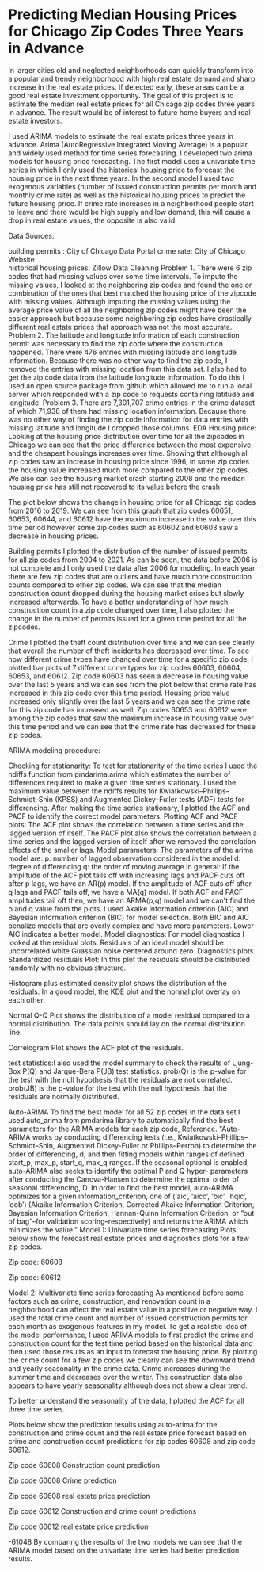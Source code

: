 # Predicting Median Housing Prices for Chicago Zip Codes Three Years  in Advance 

In larger cities old and neglected neighborhoods can quickly transform into a popular and trendy neighborhood with high real estate demand and sharp increase in the real estate prices. If detected early, these areas can be a good real estate investment opportunity. The goal of this project is to estimate the median real estate prices for all Chicago zip codes three years in advance. The result would be of interest to future home buyers and real estate investors. 

I used ARIMA models to estimate the real estate prices three years in advance. Arima (AutoRegressive Integrated Moving Average) is a popular and widely used method for time series forecasting. I developed two arima models for housing price forecasting. The first model uses a univariate time series in which I only used the historical housing price to forecast the housing price in the next three years. In the second model I used two exogenous variables (number of issued construction permits per month and monthly crime rate) as well as the historical housing prices to predict the future housing price. If crime rate increases in a neighborhood people start to leave and there would be high supply and low demand, this will cause a drop in real estate values, the opposite is also valid.

Data Sources: 

building permits : City of Chicago Data Portal
crime rate: City of Chicago Website    
historical housing prices: Zillow
Data Cleaning
Problem 1. There were 6 zip codes that had missing values over some time intervals. To impute the missing values, I looked at the neighboring zip codes and found the one or combination of the ones that best matched the housing price of the zipcode with missing values. Although imputing the missing values using the average price value of all the neighboring zip codes might have been the easier approach but because some neighboring zip codes have drastically different real estate prices that approach was not the most accurate.
Problem 2. The latitude and longitude information of each construction permit was necessary to find the zip code where the construction happened. There were 476 entries with missing latitude and longitude information. Because there was no other way to find the zip code, I removed the entries with missing location from this data set. I also had to get the zip code data from the latitude longitude information. To do this I used an open source package from github which allowed me to run a local server which responded with a zip code to requests containing latitude and longitude.
Problem 3. There are 7,301,707 crime entries in the crime dataset of which 71,938 of them had missing location information. Because there was no other way of finding the zip code information for data entries with missing latitude and longitude I dropped those columns. 
EDA
Housing price: Looking at the housing price distribution over time for all the zipcodes in Chicago we can see that the price difference between the most expensive and the cheapest housings increases over time. Showing that although all zip codes saw an increase in housing price since 1996, in some zip codes the housing value increased much more compared to the other zip codes. We also can see the housing market crash starting 2008 and the median housing price has still not recovered to its value before the crash 


The plot below shows the change in housing price for all Chicago zip codes from 2016 to 2019. We can see from this graph that zip codes 60651, 60653, 60644, and 60612 have the maximum increase in the value over this time period however some zip codes such as 60602 and 60603 saw a decrease in housing prices. 


Building permits I plotted the distribution of the number of issued permits for all zip codes from 2004 to 2021. As can be seen, the data before 2006 is not complete and I only used the data after 2006 for modeling. In each year there are few zip codes that are outliers and have much more construction counts compared to other zip codes. We can see that the median construction count dropped during the housing market crises but slowly increased afterwards. To have a better understanding of how much construction count in a zip code changed over time, I also plotted the change in the number of permits issued for a given time period for all the zipcodes. 



Crime I plotted the theft count distribution over time and we can see clearly that overall the number of theft incidents has decreased over time. To see how different crime types have changed over time for a specific zip code, I plotted bar plots of 7 different crime types for zip codes 60603, 60604, 60653, and 60612. Zip code 60603 has seen a decrease in housing value over the last 5 years and we can see from the plot below that crime rate has increased in this zip code over this time period. Housing price value increased only slightly over the last 5 years and we can see the crime rate for this zip code has increased as well. Zip codes 60653 and 60612 were among the zip codes that saw the maximum increase in housing value over this time period and we can see that the crime rate has decreased for these zip codes.   



ARIMA modeling procedure:

Checking for stationarity: To test for stationarity of the time series I used the ndiffs function from pmdarima.arima which estimates the number of differences required to make a given time series stationary. I used the maximum value between the ndiffs results for Kwiatkowski–Phillips–Schmidt–Shin (KPSS) and Augmented Dickey–Fuller tests (ADF) tests for differencing. After making the time series stationary, I plotted the ACF and PACF to identify the correct model parameters.
Plotting ACF and PACF plots: The ACF plot shows the correlation between a time series and the lagged version of itself. The PACF plot also shows the correlation between a time series and the lagged version of itself after we removed the correlation effects of the smaller lags.
Model parameters:
The parameters of the arima model are:
p: number of lagged observation considered in the model
d: degree of differencing
q: the order of moving average
In general:
If the amplitude of the ACF plot tails off with increasing lags and PACF cuts off after p lags, we have an AR(p) model.
If the amplitude of ACF cuts off after q lags and PACF tails off, we have a MA(q) model.
If both ACF and PACF amplitudes tail off then, we have an ARMA(p,q) model and we can't find the p and q value from the plots.
I used Akaike information criterion (AIC) and Bayesian information criterion (BIC) for model selection. Both BIC and AIC penalize models that are overly complex and have more parameters. Lower AIC indicates a better model.
Model diagnostics:
For model diagnostics I looked at the residual plots. Residuals of an ideal model should be uncorrelated white Guassian noise centered around zero.
Diagnostics plots
Standardized residuals Plot: In this plot the residuals should be distributed randomly with no obvious structure.


Histogram plus estimated density plot shows the distribution of the residuals. In a good model, the KDE plot and the normal plot overlay on each other.


Normal Q-Q Plot shows the distribution of a model residual compared to a normal distribution. The data points should lay on the normal distribution line.


Correlogram Plot shows the ACF plot of the residuals.


test statistics:I also used the model summary to check the results of Ljung-Box P(Q) and Jarque-Bera P(JB) test statistics.
prob(Q) is the p-value for the test with the null hypothesis that the residuals are not correlated.
prob(JB) is the p-value for the test with the null hypothesis that the residuals are normally distributed.

Auto-ARIMA
To find the best model for all 52 zip codes in the data set I used auto_arima from pmdarima library to automatically find the best parameters for the ARIMA models for each zip code, Reference.
"Auto-ARIMA works by conducting differencing tests (i.e., Kwiatkowski–Phillips–Schmidt–Shin, Augmented Dickey-Fuller or Phillips–Perron) to determine the order of differencing, d, and then fitting models within ranges of defined start_p, max_p, start_q, max_q ranges. If the seasonal optional is enabled, auto-ARIMA also seeks to identify the optimal P and Q hyper- parameters after conducting the Canova-Hansen to determine the optimal order of seasonal differencing, D. In order to find the best model, auto-ARIMA optimizes for a given information_criterion, one of (‘aic’, ‘aicc’, ‘bic’, ‘hqic’, ‘oob’) (Akaike Information Criterion, Corrected Akaike Information Criterion, Bayesian Information Criterion, Hannan-Quinn Information Criterion, or “out of bag”–for validation scoring–respectively) and returns the ARIMA which minimizes the value."
Model 1: Univariate time series forecasting
Plots below show the forecast real estate prices and diagnostics plots for a few zip codes.

Zip code: 60608





Zip code: 60612





Model 2: Multivariate time series forecasting
As mentioned before some factors such as crime, construction, and renovation count in a neighborhood can affect the real estate value in a positive or negative way. I used the total crime count and number of issued construction permits for each month as exogenous features in my model. To get a realistic idea of the model performance, I used ARIMA models to first predict the crime and construction count for the test time period based on the historical data and then used those results as an input to forecast the housing price. 
By plotting the crime count for a few zip codes we clearly can see the downward trend and yearly seasonality in the crime data. Crime increases during the summer time and decreases over the winter. The construction data also appears to have yearly seasonality although does not show a clear trend.



To better understand the seasonality of the data, I plotted the ACF for all three time series. 



Plots below show the prediction results using auto-arima for the construction and crime count and the real estate price forecast based on crime and construction count predictions for zip codes 60608 and zip code 60612.


Zip code 60608
Construction count prediction



Zip code 60608
Crime prediction



Zip code 60608
real estate price prediction





Zip code 60612
Construction and crime count predictions


Zip code 60612
real estate price prediction



-61048
By comparing the results of the two models we can see that the ARIMA model based on the univariate time series had better prediction results. 
